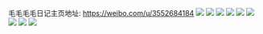毛毛毛毛日记主页地址: https://weibo.com/u/3552684184 
![](https://wx4.sinaimg.cn/mw2000/d3c1a898ly1h90xjzb992j20zu0o0tj0.jpg) 
![](https://wx4.sinaimg.cn/mw2000/d3c1a898ly1h90xmv0r47j21ly37kkjm.jpg) 
![](https://wx4.sinaimg.cn/mw2000/d3c1a898ly1h90xk04vgpj21kw2dce81.jpg) 
![](https://wx4.sinaimg.cn/mw2000/d3c1a898ly1h90xjxxueyj21kw2dchdt.jpg) 
![](https://wx4.sinaimg.cn/mw2000/d3c1a898ly1h90xjzpc40j22dc1kwb29.jpg) 
![](https://wx4.sinaimg.cn/mw2000/d3c1a898ly1h90xjyf2pyj21kw2dchdt.jpg) 
![](https://wx4.sinaimg.cn/mw2000/d3c1a898ly1h90xk68farj22ey37k4qr.jpg) 
![](https://wx4.sinaimg.cn/mw2000/d3c1a898ly1h90xm97isqj214x37kb2a.jpg) 
![](https://wx4.sinaimg.cn/mw2000/d3c1a898ly1h90xk2hwsdj21ma37knpe.jpg) 
